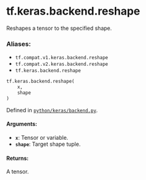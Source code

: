 <div itemscope itemtype="http://developers.google.com/ReferenceObject">
<meta itemprop="name" content="tf.keras.backend.reshape" />
<meta itemprop="path" content="Stable" />
</div>

# tf.keras.backend.reshape

Reshapes a tensor to the specified shape.

### Aliases:

* `tf.compat.v1.keras.backend.reshape`
* `tf.compat.v2.keras.backend.reshape`
* `tf.keras.backend.reshape`

``` python
tf.keras.backend.reshape(
    x,
    shape
)
```



Defined in [`python/keras/backend.py`](/code/stable/tensorflow/python/keras/backend.py).

<!-- Placeholder for "Used in" -->


#### Arguments:


* <b>`x`</b>: Tensor or variable.
* <b>`shape`</b>: Target shape tuple.


#### Returns:

A tensor.
